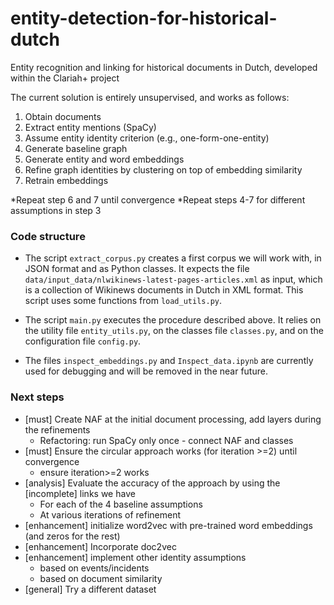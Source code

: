 # entity-detection-for-historical-dutch

Entity recognition and linking for historical documents in Dutch, developed within the Clariah+ project

The current solution is entirely unsupervised, and works as follows:
1. Obtain documents
2. Extract entity mentions (SpaCy)
3. Assume entity identity criterion (e.g., one-form-one-entity)
4. Generate baseline graph
5. Generate entity and word embeddings
6. Refine graph identities by clustering on top of embedding similarity
7. Retrain embeddings

\*Repeat step 6 and 7 until convergence
\*Repeat steps 4-7 for different assumptions in step 3

### Code structure

* The script `extract_corpus.py` creates a first corpus we will work with, in JSON format and as Python classes. It expects the file `data/input_data/nlwikinews-latest-pages-articles.xml` as input, which is a collection of Wikinews documents in Dutch in XML format. This script uses some functions from `load_utils.py`.

* The script `main.py` executes the procedure described above. It relies on the utility file `entity_utils.py`, on the classes file `classes.py`, and on the configuration file `config.py`.

* The files `inspect_embeddings.py` and `Inspect_data.ipynb` are currently used for debugging and will be removed in the near future.

### Next steps

* [must] Create NAF at the initial document processing, add layers during the refinements
    * Refactoring: run SpaCy only once - connect NAF and classes
* [must] Ensure the circular approach works (for iteration >=2) until convergence
    * ensure iteration>=2 works
* [analysis] Evaluate the accuracy of the approach by using the [incomplete] links we have
    * For each of the 4 baseline assumptions
    * At various iterations of refinement
* [enhancement] initialize word2vec with pre-trained word embeddings (and zeros for the rest)
* [enhancement] Incorporate doc2vec
* [enhancement] implement other identity assumptions 
    * based on events/incidents 
    * based on document similarity
* [general] Try a different dataset
